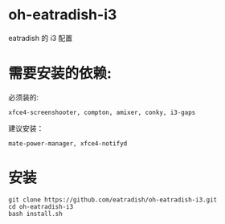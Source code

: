 # oh-eatradish-i3
eatradish 的 i3 配置

# 需要安装的依赖:
必须装的:

```
xfce4-screenshooter, compton, amixer, conky, i3-gaps
```

建议安装：

```
mate-power-manager, xfce4-notifyd
```

# 安装

```
git clone https://github.com/eatradish/oh-eatradish-i3.git
cd oh-eatradish-i3
bash install.sh
```

